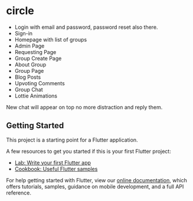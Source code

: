 # circle


- Login with email and password, password reset also there.
- Sign-in
- Homepage with list of groups
- Admin Page
- Requesting Page
- Group Create Page
- About Group 
- Group Page
- Blog Posts
- Upvoting Comments
- Group Chat
- Lottie Animations 

New chat will appear on top no more distraction and reply them.

## Getting Started

This project is a starting point for a Flutter application.

A few resources to get you started if this is your first Flutter project:

- [Lab: Write your first Flutter app](https://flutter.dev/docs/get-started/codelab)
- [Cookbook: Useful Flutter samples](https://flutter.dev/docs/cookbook)

For help getting started with Flutter, view our
[online documentation](https://flutter.dev/docs), which offers tutorials,
samples, guidance on mobile development, and a full API reference.
